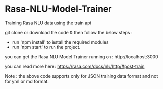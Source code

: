 # Rasa-NLU-Model-Trainer
Training Rasa NLU data using the train api

git clone or download the code & then follow the below steps :
- run 'npm install' to install the required modules.
- run 'npm start' to run the project.

you can get the Rasa NLU Model Trainer running on : http://localhost:3000


you can read more here : https://rasa.com/docs/nlu/http/#post-train


Note : the above code supports only for JSON training data format and not for yml or md format.
